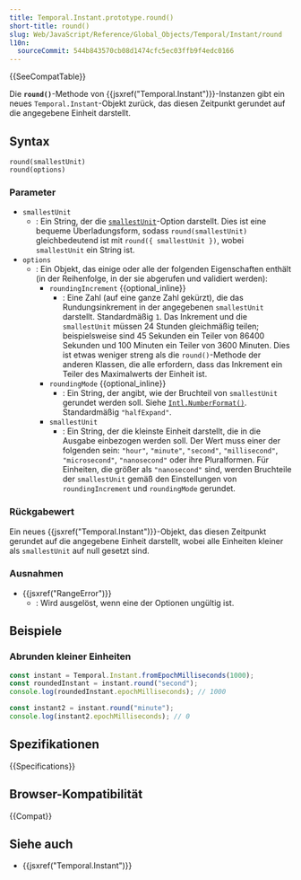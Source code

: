 ```yaml
---
title: Temporal.Instant.prototype.round()
short-title: round()
slug: Web/JavaScript/Reference/Global_Objects/Temporal/Instant/round
l10n:
  sourceCommit: 544b843570cb08d1474cfc5ec03ffb9f4edc0166
---
```


{{SeeCompatTable}}

Die **`round()`**-Methode von {{jsxref("Temporal.Instant")}}-Instanzen gibt ein neues `Temporal.Instant`-Objekt zurück, das diesen Zeitpunkt gerundet auf die angegebene Einheit darstellt.

## Syntax

```js-nolint
round(smallestUnit)
round(options)
```

### Parameter

- `smallestUnit`
  - : Ein String, der die [`smallestUnit`](#smallestunit_2)-Option darstellt. Dies ist eine bequeme Überladungsform, sodass `round(smallestUnit)` gleichbedeutend ist mit `round({ smallestUnit })`, wobei `smallestUnit` ein String ist.
- `options`
  - : Ein Objekt, das einige oder alle der folgenden Eigenschaften enthält (in der Reihenfolge, in der sie abgerufen und validiert werden):
    - `roundingIncrement` {{optional_inline}}
      - : Eine Zahl (auf eine ganze Zahl gekürzt), die das Rundungsinkrement in der angegebenen `smallestUnit` darstellt. Standardmäßig `1`. Das Inkrement und die `smallestUnit` müssen 24 Stunden gleichmäßig teilen; beispielsweise sind 45 Sekunden ein Teiler von 86400 Sekunden und 100 Minuten ein Teiler von 3600 Minuten. Dies ist etwas weniger streng als die `round()`-Methode der anderen Klassen, die alle erfordern, dass das Inkrement ein Teiler des Maximalwerts der Einheit ist.
    - `roundingMode` {{optional_inline}}
      - : Ein String, der angibt, wie der Bruchteil von `smallestUnit` gerundet werden soll. Siehe [`Intl.NumberFormat()`](/de/docs/Web/JavaScript/Reference/Global_Objects/Intl/NumberFormat/NumberFormat#roundingmode). Standardmäßig `"halfExpand"`.
    - `smallestUnit`
      - : Ein String, der die kleinste Einheit darstellt, die in die Ausgabe einbezogen werden soll. Der Wert muss einer der folgenden sein: `"hour"`, `"minute"`, `"second"`, `"millisecond"`, `"microsecond"`, `"nanosecond"` oder ihre Pluralformen. Für Einheiten, die größer als `"nanosecond"` sind, werden Bruchteile der `smallestUnit` gemäß den Einstellungen von `roundingIncrement` und `roundingMode` gerundet.

### Rückgabewert

Ein neues {{jsxref("Temporal.Instant")}}-Objekt, das diesen Zeitpunkt gerundet auf die angegebene Einheit darstellt, wobei alle Einheiten kleiner als `smallestUnit` auf null gesetzt sind.

### Ausnahmen

- {{jsxref("RangeError")}}
  - : Wird ausgelöst, wenn eine der Optionen ungültig ist.

## Beispiele

### Abrunden kleiner Einheiten

```js
const instant = Temporal.Instant.fromEpochMilliseconds(1000);
const roundedInstant = instant.round("second");
console.log(roundedInstant.epochMilliseconds); // 1000

const instant2 = instant.round("minute");
console.log(instant2.epochMilliseconds); // 0
```

## Spezifikationen

{{Specifications}}

## Browser-Kompatibilität

{{Compat}}

## Siehe auch

- {{jsxref("Temporal.Instant")}}
